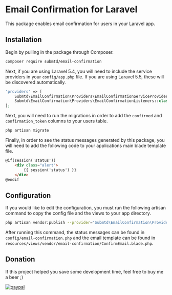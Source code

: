 # Email Confirmation for Laravel

This package enables email confirmation for users in your Laravel app.

## Installation

Begin by pulling in the package through Composer.

```bash
composer require submtd/email-confirmation
```

Next, if you are using Laravel 5.4, you will need to include the service providers in your `config/app.php` file. If you are using Laravel 5.5, these will be discovered automatically.

```php
'providers' => [
    Submtd\EmailConfirmation\Providers\EmailConfirmationServiceProvider::class,
    Submtd\EmailConfirmation\Providers\EmailConfirmationListeners::class,
];
```

Next, you will need to run the migrations in order to add the `confirmed` and `confirmation_token` columns to your users table.

```bash
php artisan migrate
```

Finally, in order to see the status messages generated by this package, you will need to add the following code to your applications main blade template file.

```html
@if(session('status'))
    <div class="alert">
        {{ session('status') }}
    </div>
@endif
```

## Configuration

If you would like to edit the configuration, you must run the following artisan command to copy the config file and the views to your app directory.

```bash
php artisan vendor:publish --provider="Submtd\EmailConfirmation\Providers\EmailConfirmationServiceProvider"
```

After running this command, the status messages can be found in `config/email-confirmation.php` and the email template can be found in `resources/views/vendor/email-confirmation/ConfirmEmail.blade.php`.

## Donation

If this project helped you save some development time, feel free to buy me a beer ;)

[![paypal](https://www.paypalobjects.com/en_US/i/btn/btn_donateCC_LG.gif)](https://www.paypal.com/cgi-bin/webscr?cmd=_s-xclick&hosted_button_id=G72FZ5PYP6EZU)
